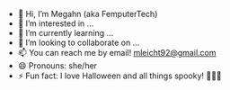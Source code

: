 - 👋 Hi, I’m Megahn (aka FemputerTech)
- 👀 I’m interested in ...
- 🌱 I’m currently learning ...
- 💞️ I’m looking to collaborate on ...
- 📫 You can reach me by email! mleicht92@gmail.com
- 😄 Pronouns: she/her
- ⚡ Fun fact: I love Halloween and all things spooky! 🎃💀👻

<!---
FemputerTech/FemputerTech is a ✨ special ✨ repository because its `README.md` (this file) appears on your GitHub profile.
You can click the Preview link to take a look at your changes.
--->
